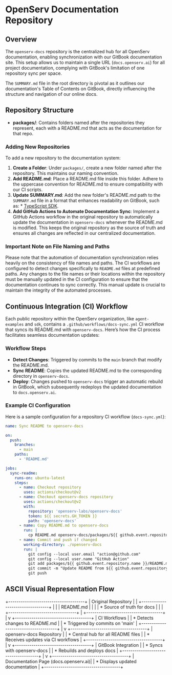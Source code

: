 # OpenServ Documentation Repository

## Overview

The `openserv-docs` repository is the centralized hub for all OpenServ documentation, enabling synchronization with our GitBook documentation site. This setup allows us to maintain a single URL (`docs.openserv.ai`) for all project documentation, complying with GitBook's limitation of one repository sync per space.

The `SUMMARY.md` file in the root directory is pivotal as it outlines our documentation's Table of Contents on GitBook, directly influencing the structure and navigation of our online docs.

## Repository Structure

- **packages/**: Contains folders named after the repositories they represent, each with a README.md that acts as the documentation for that repo.

### Adding New Repositories

To add a new repository to the documentation system:

1. **Create a Folder**: Under `packages/`, create a new folder named after the repository. This maintains our naming convention.
2. **Add README.md**: Place a README.md file inside this folder. Adhere to the uppercase convention for README.md to ensure compatibility with our CI scripts.
3. **Update SUMMARY.md**: Add the new folder's README.md path to the `SUMMARY.md` file in a format that enhances readability on GitBook, such as: * [TypeScript SDK](packages/sdk/README.md).
4. **Add GitHub Actions to Automate Documentation Sync**: Implement a GitHub Actions workflow in the original repository to automatically update the documentation in `openserv-docs` whenever the README.md is modified. This keeps the original repository as the source of truth and ensures all changes are reflected in our centralized documentation.

### Important Note on File Naming and Paths

Please note that the automation of documentation synchronization relies heavily on the consistency of file names and paths. The CI workflows are configured to detect changes specifically to `README.md` files at predefined paths. Any changes to the file names or their locations within the repository must be manually updated in the CI configuration to ensure that the documentation continues to sync correctly. This manual update is crucial to maintain the integrity of the automated processes.

## Continuous Integration (CI) Workflow

Each public repository within the OpenServ organization, like `agent-examples` and `sdk`, contains a `.github/workflows/docs-sync.yml` CI workflow that syncs its README.md with `openserv-docs`. Here’s how the CI process facilitates seamless documentation updates:

### Workflow Steps

- **Detect Changes**: Triggered by commits to the `main` branch that modify the README.md.
- **Sync README**: Copies the updated README.md to the corresponding directory in `openserv-docs`.
- **Deploy**: Changes pushed to `openserv-docs` trigger an automatic rebuild in GitBook, which subsequently redeploys the updated documentation to `docs.openserv.ai`.

### Example CI Configuration

Here is a sample configuration for a repository CI workflow (`docs-sync.yml`):

```yaml
name: Sync README to openserv-docs

on:
  push:
    branches:
      - main
    paths:
      - 'README.md'

jobs:
  sync-readme:
    runs-on: ubuntu-latest
    steps:
      - name: Checkout repository
        uses: actions/checkout@v2
      - name: Checkout openserv-docs repository
        uses: actions/checkout@v2
        with:
          repository: 'openserv-labs/openserv-docs'
          token: ${{ secrets.GH_TOKEN }}
          path: 'openserv-docs'
      - name: Copy README.md to openserv-docs
        run: |
          cp README.md openserv-docs/packages/${{ github.event.repository.name }}/README.md
      - name: Commit and push if changed
        working-directory: ./openserv-docs
        run: |
          git config --local user.email "action@github.com"
          git config --local user.name "GitHub Action"
          git add packages/${{ github.event.repository.name }}/README.md
          git commit -m "Update README from ${{ github.event.repository.name }}" || exit 0
          git push
```

## ASCII Visual Representation Flow

+-------------------------------------+
| Original Repository                 |
| +---------------------------------+ |
| | README.md                      | |
| | * Source of truth for docs     | |
| +---------------------------------+ |
+-------------------------------------+
                 |
                 v
+-------------------------------------+
| CI Workflows                         |
| * Detects changes to README.md       |
| * Triggered by commits on 'main'     |
+-------------------------------------+
                 |
                 v
+-------------------------------------+
| openserv-docs Repository             |
| * Central hub for all README files   |
| * Receives updates via CI workflows  |
+-------------------------------------+
                 |
                 v
+-------------------------------------+
| GitBook Integration                  |
| * Syncs with openserv-docs           |
| * Rebuilds and deploys docs          |
+-------------------------------------+
                 |
                 v
+-------------------------------------+
| Documentation Page (docs.openserv.ai)|
| * Displays updated documentation     |
+-------------------------------------+